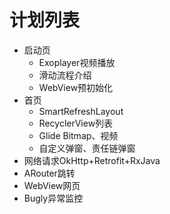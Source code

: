 # 计划列表

- 启动页
  - Exoplayer视频播放
  - 滑动流程介绍
  - WebView预初始化
- 首页
  - SmartRefreshLayout
  - RecyclerView列表
  - Glide Bitmap、视频
  - 自定义弹窗、责任链弹窗
- 网络请求OkHttp+Retrofit+RxJava
- ARouter跳转
- WebView网页
- Bugly异常监控